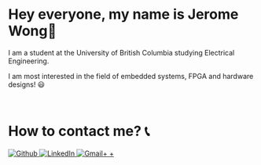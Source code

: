 <h1>Hey everyone, my name is Jerome Wong👋</h1> 

I am a student at the University of British Columbia studying Electrical Engineering. 

I am most interested in the field of embedded systems, FPGA and hardware designs! 😃

<br>
<h1>How to contact me? 📞</h1>
<p>
  <a href="https://github.com/JeromeWong05" target="_blank">
    <img alt="Github" src="https://img.shields.io/badge/GitHub-%2312100E.svg?&style=for-the-badge&logo=Github&logoColor=white" />
  </a>
  <a href="https://www.linkedin.com/in/jerome-wong-693b86b1/" target="_blank"><img alt="LinkedIn" src="https://img.shields.io/badge/linkedin-%230077B5.svg?&style=for-the-badge&logo=linkedin&logoColor=white" />
  </a>
  <a href="wonghokyiu@gmail.com" target="_blank"><img alt="Gmail+
    +" src="https://img.shields.io/badge/Gmail-D14836?style=for-the-badge&logo=gmail&logoColor=white" /></a>
</p>

